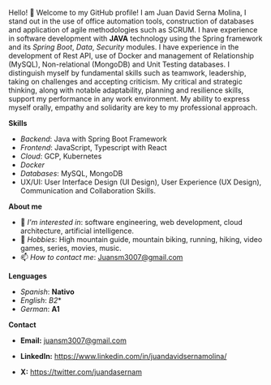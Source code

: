 Hello! 👋
Welcome to my GitHub profile! I am Juan David Serna Molina, I stand out in the use of office automation tools, construction of databases and application of agile methodologies such as SCRUM. I have experience in software development with **JAVA** technology using the Spring framework and its *Spring Boot*, *Data*, *Security* modules. I have experience in the development of Rest API, use of Docker and management of Relationship (MySQL), Non-relational (MongoDB) and Unit Testing databases.
I distinguish myself by fundamental skills such as teamwork, leadership, taking on challenges and accepting criticism. My critical and strategic thinking, along with notable adaptability, planning and resilience skills, support my performance in any work environment. My ability to express myself orally, empathy and solidarity are key to my professional approach.

**Skills**
- *Backend*: Java with Spring Boot Framework
- *Frontend*: JavaScript, Typescript with React
- *Cloud*: GCP, Kubernetes
- *Docker*
- *Databases*: MySQL, MongoDB
- UX/UI: User Interface Design (UI Design), User Experience (UX Design), Communication and Collaboration Skills.

**About me**

- 💬 *I'm interested in*: software engineering, web development, cloud architecture, artificial intelligence.
- 🧭 *Hobbies*: High mountain guide, mountain biking, running, hiking, video games, series, movies, music.
- 📫 *How to contact me*: Juansm3007@gmail.com

**Lenguages**

- *Spanish*: **Nativo**
- *English*: *B2**
- *German*: **A1**
  
**Contact**

- **Email:** juansm3007@gmail.com
* **LinkedIn:** https://www.linkedin.com/in/juandavidsernamolina/
- **X:** https://twitter.com/juandasernam 
